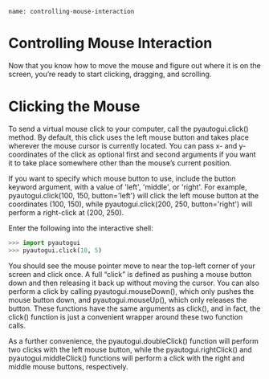 ```ngMeta
name: controlling-mouse-interaction
```
# Controlling Mouse Interaction
Now that you know how to move the mouse and figure out where it is on the screen, you’re ready to start clicking, dragging, and scrolling.

# Clicking the Mouse
To send a virtual mouse click to your computer, call the pyautogui.click() method. By default, this click uses the left mouse button and takes place wherever the mouse cursor is currently located. You can pass x- and y-coordinates of the click as optional first and second arguments if you want it to take place somewhere other than the mouse’s current position.

If you want to specify which mouse button to use, include the button keyword argument, with a value of 'left', 'middle', or 'right'. For example, pyautogui.click(100, 150, button='left') will click the left mouse button at the coordinates (100, 150), while pyautogui.click(200, 250, button='right') will perform a right-click at (200, 250).

Enter the following into the interactive shell:

```python
>>> import pyautogui
>>> pyautogui.click(10, 5)
```
You should see the mouse pointer move to near the top-left corner of your screen and click once. A full “click” is defined as pushing a mouse button down and then releasing it back up without moving the cursor. You can also perform a click by calling pyautogui.mouseDown(), which only pushes the mouse button down, and pyautogui.mouseUp(), which only releases the button. These functions have the same arguments as click(), and in fact, the click() function is just a convenient wrapper around these two function calls.

As a further convenience, the pyautogui.doubleClick() function will perform two clicks with the left mouse button, while the pyautogui.rightClick() and pyautogui.middleClick() functions will perform a click with the right and middle mouse buttons, respectively.

